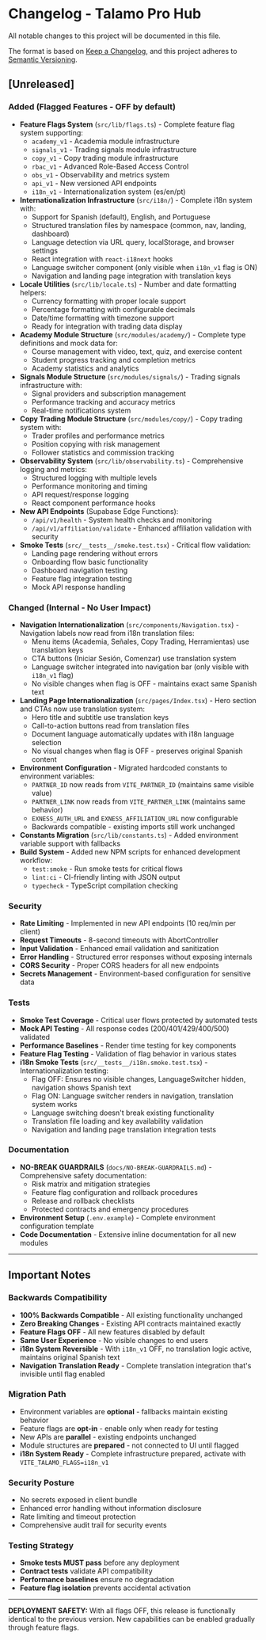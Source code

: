 # Changelog - Talamo Pro Hub

All notable changes to this project will be documented in this file.

The format is based on [Keep a Changelog](https://keepachangelog.com/en/1.0.0/),
and this project adheres to [Semantic Versioning](https://semver.org/spec/v2.0.0.html).

## [Unreleased]

### Added (Flagged Features - OFF by default)
- **Feature Flags System** (`src/lib/flags.ts`) - Complete feature flag system supporting:
  - `academy_v1` - Academia module infrastructure
  - `signals_v1` - Trading signals module infrastructure  
  - `copy_v1` - Copy trading module infrastructure
  - `rbac_v1` - Advanced Role-Based Access Control
  - `obs_v1` - Observability and metrics system
  - `api_v1` - New versioned API endpoints
  - `i18n_v1` - Internationalization system (es/en/pt)
- **Internationalization Infrastructure** (`src/i18n/`) - Complete i18n system with:
  - Support for Spanish (default), English, and Portuguese
  - Structured translation files by namespace (common, nav, landing, dashboard)
  - Language detection via URL query, localStorage, and browser settings
  - React integration with `react-i18next` hooks
  - Language switcher component (only visible when `i18n_v1` flag is ON)
  - Navigation and landing page integration with translation keys
- **Locale Utilities** (`src/lib/locale.ts`) - Number and date formatting helpers:
  - Currency formatting with proper locale support
  - Percentage formatting with configurable decimals
  - Date/time formatting with timezone support
  - Ready for integration with trading data display
- **Academy Module Structure** (`src/modules/academy/`) - Complete type definitions and mock data for:
  - Course management with video, text, quiz, and exercise content
  - Student progress tracking and completion metrics
  - Academy statistics and analytics
- **Signals Module Structure** (`src/modules/signals/`) - Trading signals infrastructure with:
  - Signal providers and subscription management
  - Performance tracking and accuracy metrics
  - Real-time notifications system
- **Copy Trading Module Structure** (`src/modules/copy/`) - Copy trading system with:
  - Trader profiles and performance metrics
  - Position copying with risk management
  - Follower statistics and commission tracking
- **Observability System** (`src/lib/observability.ts`) - Comprehensive logging and metrics:
  - Structured logging with multiple levels
  - Performance monitoring and timing
  - API request/response logging
  - React component performance hooks
- **New API Endpoints** (Supabase Edge Functions):
  - `/api/v1/health` - System health checks and monitoring
  - `/api/v1/affiliation/validate` - Enhanced affiliation validation with security
- **Smoke Tests** (`src/__tests__/smoke.test.tsx`) - Critical flow validation:
  - Landing page rendering without errors
  - Onboarding flow basic functionality
  - Dashboard navigation testing
  - Feature flag integration testing
  - Mock API response handling

### Changed (Internal - No User Impact)
- **Navigation Internationalization** (`src/components/Navigation.tsx`) - Navigation labels now read from i18n translation files:
  - Menu items (Academia, Señales, Copy Trading, Herramientas) use translation keys
  - CTA buttons (Iniciar Sesión, Comenzar) use translation system
  - Language switcher integrated into navigation bar (only visible with `i18n_v1` flag)
  - No visible changes when flag is OFF - maintains exact same Spanish text
- **Landing Page Internationalization** (`src/pages/Index.tsx`) - Hero section and CTAs now use translation system:
  - Hero title and subtitle use translation keys
  - Call-to-action buttons read from translation files
  - Document language automatically updates with i18n language selection
  - No visual changes when flag is OFF - preserves original Spanish content
- **Environment Configuration** - Migrated hardcoded constants to environment variables:
  - `PARTNER_ID` now reads from `VITE_PARTNER_ID` (maintains same visible value)
  - `PARTNER_LINK` now reads from `VITE_PARTNER_LINK` (maintains same behavior)
  - `EXNESS_AUTH_URL` and `EXNESS_AFFILIATION_URL` now configurable
  - Backwards compatible - existing imports still work unchanged
- **Constants Migration** (`src/lib/constants.ts`) - Added environment variable support with fallbacks
- **Build System** - Added new NPM scripts for enhanced development workflow:
  - `test:smoke` - Run smoke tests for critical flows
  - `lint:ci` - CI-friendly linting with JSON output
  - `typecheck` - TypeScript compilation checking

### Security
- **Rate Limiting** - Implemented in new API endpoints (10 req/min per client)
- **Request Timeouts** - 8-second timeouts with AbortController
- **Input Validation** - Enhanced email validation and sanitization
- **Error Handling** - Structured error responses without exposing internals
- **CORS Security** - Proper CORS headers for all new endpoints
- **Secrets Management** - Environment-based configuration for sensitive data

### Tests
- **Smoke Test Coverage** - Critical user flows protected by automated tests
- **Mock API Testing** - All response codes (200/401/429/400/500) validated
- **Performance Baselines** - Render time testing for key components
- **Feature Flag Testing** - Validation of flag behavior in various states
- **i18n Smoke Tests** (`src/__tests__/i18n.smoke.test.tsx`) - Internationalization testing:
  - Flag OFF: Ensures no visible changes, LanguageSwitcher hidden, navigation shows Spanish text
  - Flag ON: Language switcher renders in navigation, translation system works
  - Language switching doesn't break existing functionality
  - Translation file loading and key availability validation
  - Navigation and landing page translation integration tests

### Documentation
- **NO-BREAK GUARDRAILS** (`docs/NO-BREAK-GUARDRAILS.md`) - Comprehensive safety documentation:
  - Risk matrix and mitigation strategies
  - Feature flag configuration and rollback procedures
  - Release and rollback checklists
  - Protected contracts and emergency procedures
- **Environment Setup** (`.env.example`) - Complete environment configuration template
- **Code Documentation** - Extensive inline documentation for all new modules

---

## Important Notes

### Backwards Compatibility
- **100% Backwards Compatible** - All existing functionality unchanged
- **Zero Breaking Changes** - Existing API contracts maintained exactly
- **Feature Flags OFF** - All new features disabled by default
- **Same User Experience** - No visible changes to end users
- **i18n System Reversible** - With `i18n_v1` OFF, no translation logic active, maintains original Spanish text
- **Navigation Translation Ready** - Complete translation integration that's invisible until flag enabled

### Migration Path
- Environment variables are **optional** - fallbacks maintain existing behavior
- Feature flags are **opt-in** - enable only when ready for testing
- New APIs are **parallel** - existing endpoints unchanged
- Module structures are **prepared** - not connected to UI until flagged
- **i18n System Ready** - Complete infrastructure prepared, activate with `VITE_TALAMO_FLAGS=i18n_v1`

### Security Posture
- No secrets exposed in client bundle
- Enhanced error handling without information disclosure
- Rate limiting and timeout protection
- Comprehensive audit trail for security events

### Testing Strategy
- **Smoke tests MUST pass** before any deployment
- **Contract tests** validate API compatibility
- **Performance baselines** ensure no degradation
- **Feature flag isolation** prevents accidental activation

---

**DEPLOYMENT SAFETY:** With all flags OFF, this release is functionally identical to the previous version. New capabilities can be enabled gradually through feature flags.